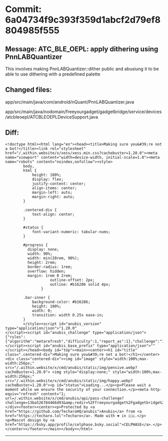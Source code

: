 # Commit: 6a04734f9c393f359d1abcf2d79ef8804985f555
## Message: ATC_BLE_OEPL: apply dithering using PnnLABQuantizer

This involves making PnnLABQuantizer::dither public and abusiung it to be able to use dithering with a predefined palette
## Changed files:
app/src/main/java/com/android/nQuant/PnnLABQuantizer.java

app/src/main/java/nodomain/freeyourgadget/gadgetbridge/service/devices/atcbleoepl/ATCBLEOEPLDeviceSupport.java

## Diff:
```
<!doctype html><html lang="en"><head><title>Making sure you&#39;re not a bot!</title><link rel="stylesheet" href="/.within.website/x/xess/xess.min.css?cachebuster=1.20.0"><meta name="viewport" content="width=device-width, initial-scale=1.0"><meta name="robots" content="noindex,nofollow"><style>
        body,
        html {
            height: 100%;
            display: flex;
            justify-content: center;
            align-items: center;
            margin-left: auto;
            margin-right: auto;
        }

        .centered-div {
            text-align: center;
        }

        #status {
            font-variant-numeric: tabular-nums;
        }

        #progress {
          display: none;
          width: 90%;
          width: min(20rem, 90%);
          height: 2rem;
          border-radius: 1rem;
          overflow: hidden;
          margin: 1rem 0 2rem;
					outline-offset: 2px;
					outline: #b16286 solid 4px;
				}

        .bar-inner {
            background-color: #b16286;
            height: 100%;
            width: 0;
            transition: width 0.25s ease-in;
        }
    	</style><script id="anubis_version" type="application/json">"1.20.0"
</script><script id="anubis_challenge" type="application/json">{"rules":{"algorithm":"metarefresh","difficulty":1,"report_as":1},"challenge":"13ba526784466d93"}
</script><script id="anubis_base_prefix" type="application/json">""
</script></head><body id="top"><main><center><h1 id="title" class=".centered-div">Making sure you&#39;re not a bot!</h1></center><div class="centered-div"><img id="image" style="width:100%;max-width:256px;" src="/.within.website/x/cmd/anubis/static/img/pensive.webp?cacheBuster=1.20.0"> <img style="display:none;" style="width:100%;max-width:256px;" src="/.within.website/x/cmd/anubis/static/img/happy.webp?cacheBuster=1.20.0"><p id="status">Loading...</p><p>Please wait a moment while we ensure the security of your connection.</p><meta http-equiv="refresh" content="1; url=/.within.website/x/cmd/anubis/api/pass-challenge?challenge=13ba526784466d93&amp;redir=%2Ffreeyourgadget%2Fgadgetbridge%2Fcommit%2F6a04734f9c393f359d1abcf2d79ef8804985f555.diff"></div><footer><center><p>Protected by <a href="https://github.com/TecharoHQ/anubis">Anubis</a> from <a href="https://techaro.lol">Techaro</a>. Made with ❤️ in 🇨🇦.</p><p>Mascot design by <a href="https://bsky.app/profile/celphase.bsky.social">CELPHASE</a>.</p></center></footer></main></body></html>
```
-----------------------------------
